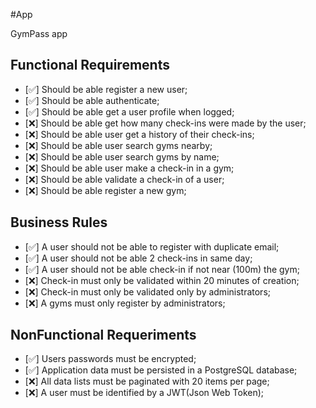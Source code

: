 #App

GymPass app

## Functional Requirements

- [✅] Should be able register a new user;
- [✅] Should be able authenticate;
- [✅] Should be able get a user profile when logged;
- [❌] Should be able get how many check-ins were made by the user;
- [❌] Should be able user get a history of their check-ins;
- [❌] Should be able user search gyms nearby;
- [❌] Should be able user search gyms by name;
- [❌] Should be able user make a check-in in a gym;
- [❌] Should be able validate a check-in of a user;
- [❌] Should be able register a new gym;

## Business Rules

- [✅] A user should not be able to register with duplicate email;
- [✅] A user should not be able 2 check-ins in same day;
- [✅] A user should not be able check-in if not near (100m) the gym;
- [❌] Check-in must only be validated within 20 minutes of creation;
- [❌] Check-in must only be validated only by administrators;
- [❌] A gyms must only register by administrators;

## NonFunctional Requeriments

- [✅] Users passwords must be encrypted;
- [✅] Application data must be persisted in a PostgreSQL database;
- [❌] All data lists must be paginated with 20 items per page;
- [❌] A user must be identified by a JWT(Json Web Token);

